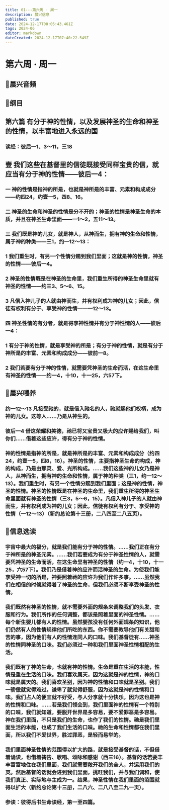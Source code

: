 ```yaml
---
title: 01---第六周 · 周一
description: 晨兴信息
published: true
date: 2024-12-17T08:05:43.461Z
tags: 2024-06
editor: markdown
dateCreated: 2024-12-17T07:40:22.549Z
---
```


# 第六周 · 周一

## 🎵晨兴音频


## 📖纲目

## 第六篇    有分于神的性情，以及发展神圣的生命和神圣的性情，以丰富地进入永远的国

### 读经：彼后一1、3～11，三18

## 壹    我们这些在基督里的信徒既接受同样宝贵的信，就应当有分于神的性情——彼后一4：

### 一    神的性情是指神的所是，也就是神所是的丰富、元素和构成成分——约四24，约壹一5，四8、16。

### 二    神圣的生命和神圣的性情是分不开的；神圣的性情是神圣生命的本质，并且在神圣生命里面——一1～2，五11～13。

### 三    我们既是神的儿女，就是神人，从神而生，拥有神的生命和性情，属于神的种类——三1，约一12～13：

### 1    我们重生时，有另一个性情分赐到我们里面；这就是神的性情，神圣的性情——彼后一4。

### 2    神圣的性情既是在神圣的生命里，我们重生所得的神圣生命里就有神圣的性情——约三3、5～6、15。

### 3    凡信入神儿子的人就由神而生，并有权利成为神的儿女；因此，信徒有权利有分于、享受神的性情——一12～13。

### 四    神圣性情的有分者，就是得享神性情并有分于神性情的人——彼后一4：

### 1    有分于神的性情，就是享受神的所是；有分于神的性情，就是有分于神所是的丰富、元素和构成成分——彼前一8。

### 2    我们若要有分于神的性情，就需要凭神圣的生命而活，在这生命里有神圣的性情——约一4，十10，十一25，六57下。

## 📖晨兴喂养

### 约一12～13    凡接受祂的，就是信入祂名的人，祂就赐他们权柄，成为神的儿女。这等人……乃是从神生的。

### 彼后一4    借这荣耀和美德，祂已将又宝贵又极大的应许赐给我们，叫你们……借着这些应许，得有分于神的性情。

### 神的性情是指神的所是，就是神所是的丰富、元素和构成成分（约四24，约壹一5，四8，16）。神圣的性情，主要指神圣生命的构成，神的构成，乃是由那灵、爱、光所构成。……我们这些神的儿女乃是神人，从神而生，拥有神的生命和性情，属于神的种类（三1，约一12～13）。我们重生时，有另一个性情分赐到我们里面；这是神的性情，神圣的性情。神圣的性情既是在神圣的生命里，我们重生所得的神圣生命里面就有神圣的性情（三3，5～6，15）。凡信入神儿子的人就由神而生，并有权利成为神的儿女；因此，信徒有权利有分于、享受神的性情（一12～13）（新约总论第十三册，二八四至二八五页）。

## 📖信息选读

### 宇宙中最大的福分，就是我们能有分于神的性情。……我们正在有分于神所是的神圣元素。……我们若要成为有分于神圣性情的人，就需要凭神圣的生命而活，在这生命里有神圣的性情（约一4，十10，十一25，六57下）。我们乃是借着神的应许而活神圣的生命。为使我们能享受神一切的所是，神要照着祂的应许为我们作许多事。……虽然我们在相信的时候就得着了神圣的生命，但我们必须不断享受神圣的性情。

### 我们既然有神圣的性情，就不需要外面的规条来调整我们的头发、衣服和行为。我们所作的任何调整，都该是照着里面的神圣性情。……每个新生婴儿都有人的性情。虽然婴孩没有任何外面规条的知识，他们仍然有人的性情规律他们所吃的东西。你不需要教导他们有关甜和苦的事，因为他们有人的性情连同人的口味。我们基督徒有……神圣的性情同神圣的口味。我们必须过一种和我们里面神圣性情相配的生活。

### 我们既有了神的生命，也就有神的性情。生命是重在生活的本能，性情是重在生活的口味。我们喜欢属天，因为这就是神的性情，神的口味就是属天的。我们喜欢圣别，因为神的性情和口味就是圣别。我们一骄傲就觉得难过，谦卑了就觉得舒服，因为这就是神的性情和口味。我们占人的便宜就不好受，与人分享就十分快乐，因为这也是神的性情和口味。……若是我们领会到，我们里面神的性情有一个特别的口味，我们就知道，要脱开世界是多容易，要不爱罪恶是多容易。神在我们里面，不只是我们的生命，也作了我们的性情。祂是我们里面生活的本能，也成了我们生活的口味。祂的生命和性情都在我们里面，所以我们不爱世界，胜过罪恶，是轻而易举的。

### 我们里面神圣性情的范围得以扩大的路，就是接受基督的话，不但借着诵读，也借着祷告、歌唱、颂咏和感谢（西三16）。基督的话若要丰丰富富地住在我们里面，我们就需要敞开我们的全人，并运用我们的灵。然后基督的话就会进到我们里面，挑旺我们，并与我们调和，使我们真正、实际地与主成为一。结果，神圣性情在我们里面的范围就得以扩大（新约总论第十三册，二八六、二八八至二九一页）。

### 参读：彼得后书生命读经，第一至四篇。
<!-- Google tag (gtag.js) -->
<script async src="https://www.googletagmanager.com/gtag/js?id=G-1P8709Z16T"></script>
<script>
  window.dataLayer = window.dataLayer || [];
  function gtag(){dataLayer.push(arguments);}
  gtag('js', new Date());

  gtag('config', 'G-1P8709Z16T');
</script>